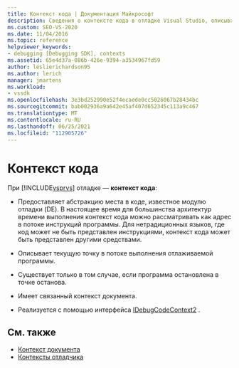 ```yaml
---
title: Контекст кода | Документация Майкрософт
description: Сведения о контексте кода в отладке Visual Studio, описывающем место в коде, которое существует, когда программа остановлена в точке останова.
ms.custom: SEO-VS-2020
ms.date: 11/04/2016
ms.topic: reference
helpviewer_keywords:
- debugging [Debugging SDK], contexts
ms.assetid: 65e4d37a-086b-426e-9394-a3534967fd59
author: leslierichardson95
ms.author: lerich
manager: jmartens
ms.workload:
- vssdk
ms.openlocfilehash: 3e3bd252990e52f4ecaede0cc5026067b28434bc
ms.sourcegitcommit: bab002936a9a642e45af407d652345c113a9c467
ms.translationtype: MT
ms.contentlocale: ru-RU
ms.lasthandoff: 06/25/2021
ms.locfileid: "112905726"
---
```

# <a name="code-context"></a>Контекст кода
При [!INCLUDE[vsprvs](../../code-quality/includes/vsprvs_md.md)] отладке — **контекст кода**:

- Предоставляет абстракцию места в коде, известное модулю отладки (DE). В настоящее время для большинства архитектур времени выполнения контекст кода можно рассматривать как адрес в потоке инструкций программы. Для нетрадиционных языков, где код может не быть представлен инструкциями, контекст кода может быть представлен другими средствами.

- Описывает текущую точку в потоке выполнения отлаживаемой программы.

- Существует только в том случае, если программа остановлена в точке останова.

- Имеет связанный контекст документа.

- Реализуется с помощью интерфейса [IDebugCodeContext2](../../extensibility/debugger/reference/idebugcodecontext2.md) .

## <a name="see-also"></a>См. также
- [Контекст документа](../../extensibility/debugger/document-context.md)
- [Контексты отладчика](../../extensibility/debugger/debugger-contexts.md)
